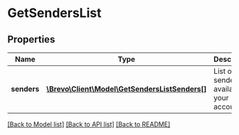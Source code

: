 # GetSendersList

## Properties
Name | Type | Description | Notes
------------ | ------------- | ------------- | -------------
**senders** | [**\Brevo\Client\Model\GetSendersListSenders[]**](GetSendersListSenders.md) | List of the senders available in your account | [optional] 

[[Back to Model list]](../../README.md#documentation-for-models) [[Back to API list]](../../README.md#documentation-for-api-endpoints) [[Back to README]](../../README.md)



